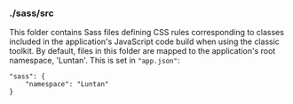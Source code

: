 ### ./sass/src

This folder contains Sass files defining CSS rules corresponding to classes
included in the application's JavaScript code build when using the classic toolkit.
By default, files in this folder are mapped to the application's root namespace, 'Luntan'.
This is set in `"app.json"`:

    "sass": {
        "namespace": "Luntan"
    }